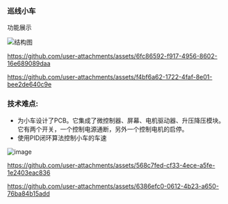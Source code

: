 ### 巡线小车
功能展示


![结构图](https://github.com/user-attachments/assets/a10bcf00-41eb-410f-82f7-4830d127a6ac)


https://github.com/user-attachments/assets/6fc86592-f917-4956-8602-16e689089daa





https://github.com/user-attachments/assets/f4bf6a62-1722-4faf-8e01-bee2de640c9e


### 技术难点:
- 为小车设计了PCB。它集成了微控制器、屏幕、电机驱动器、升压降压模块。它有两个开关，一个控制电源通断，另外一个控制电机的启停。
- 使用PID闭环算法控制小车的车速

![image](https://github.com/user-attachments/assets/e8b8fb0a-6aa6-471e-babf-05a0e941df6b)


https://github.com/user-attachments/assets/568c7fed-cf33-4ece-a5fe-1e2403eac836


  





https://github.com/user-attachments/assets/6386efc0-0612-4b23-a650-76ba84b15add

